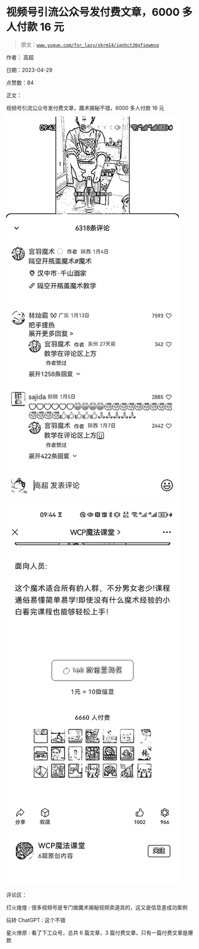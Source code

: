 # 视频号引流公众号发付费文章，6000 多人付款 16 元

> 原文：[`www.yuque.com/for_lazy/xkrm14/iqnhct36gfiewmxq`](https://www.yuque.com/for_lazy/xkrm14/iqnhct36gfiewmxq)

作者： 高超

日期：2023-04-29

点赞数：84

正文：

视频号引流公众号发付费文章，魔术揭秘不错，6000 多人付款 16 元

![](img/30dce7f0034a88b12b43d5fc4a8c1bca.png)

![](img/b78b3ceb2cf0f115c7c904efb5f82307.png)

评论区：

灯火煌煌 : 很多视频号是专门做魔术揭秘视频卖道具的，这又是信息差成功案例

玩转 ChatGPT : 这个不错

星火燎原 : 看了下工众号，总共 6 篇文章，3 篇付费文章，只有一篇付费文章是爆款

